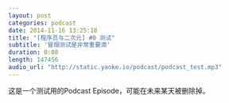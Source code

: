 ```yaml
---
layout: post 
categories: podcast
date: 2014-11-16 13:25:18
title: "[程序员与二次元] #0 测试"
subtitle: '冒烟测试是非常重要滴'
duration: 0:08
length: 147456
audio_url: "http://static.yanke.io/podcast/podcast_test.mp3"
---
```


这是一个测试用的Podcast Episode，可能在未来某天被删除掉。
